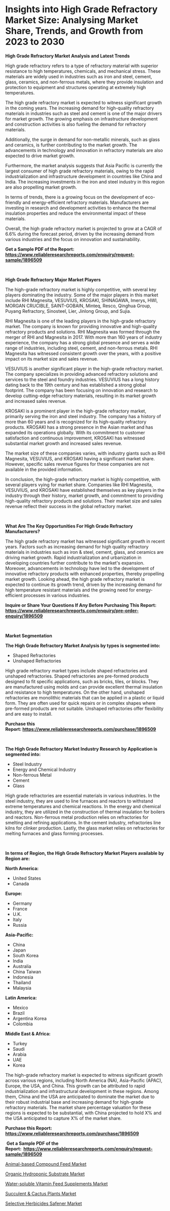 <p><h1>Insights into High Grade Refractory Market Size: Analysing Market Share, Trends, and Growth from 2023 to 2030</h1></p><p><strong>High Grade Refractory Market Analysis and Latest Trends</strong></p>
<p><p>High grade refractory refers to a type of refractory material with superior resistance to high temperatures, chemicals, and mechanical stress. These materials are widely used in industries such as iron and steel, cement, glass, ceramics, and non-ferrous metals, where they provide insulation and protection to equipment and structures operating at extremely high temperatures.</p><p>The high grade refractory market is expected to witness significant growth in the coming years. The increasing demand for high-quality refractory materials in industries such as steel and cement is one of the major drivers for market growth. The growing emphasis on infrastructure development and construction activities is also fueling the demand for refractory materials.</p><p>Additionally, the surge in demand for non-metallic minerals, such as glass and ceramics, is further contributing to the market growth. The advancements in technology and innovation in refractory materials are also expected to drive market growth.</p><p>Furthermore, the market analysis suggests that Asia Pacific is currently the largest consumer of high grade refractory materials, owing to the rapid industrialization and infrastructure development in countries like China and India. The increasing investments in the iron and steel industry in this region are also propelling market growth.</p><p>In terms of trends, there is a growing focus on the development of eco-friendly and energy-efficient refractory materials. Manufacturers are investing in research and development activities to enhance the thermal insulation properties and reduce the environmental impact of these materials.</p><p>Overall, the high grade refractory market is projected to grow at a CAGR of 6.6% during the forecast period, driven by the increasing demand from various industries and the focus on innovation and sustainability.</p></p>
<p><strong>Get a Sample PDF of the Report:&nbsp; <a href="https://www.reliableresearchreports.com/enquiry/request-sample/1896509">https://www.reliableresearchreports.com/enquiry/request-sample/1896509</a></strong></p>
<p>&nbsp;</p>
<p><strong>High Grade Refractory Major Market Players</strong></p>
<p><p>The high-grade refractory market is highly competitive, with several key players dominating the industry. Some of the major players in this market include RHI Magnesita, VESUVIUS, KROSAKI, SHINAGAWA, Imerys, HWI, MORGAN CRUCIBLE, SAINT-GOBAIN, Minteq, Resco, Qinghua Group, Puyang Refractory, Sinosteel, Lier, Jinlong Group, and Sujia.</p><p>RHI Magnesita is one of the leading players in the high-grade refractory market. The company is known for providing innovative and high-quality refractory products and solutions. RHI Magnesita was formed through the merger of RHI and Magnesita in 2017. With more than 160 years of industry experience, the company has a strong global presence and serves a wide range of industries, including steel, cement, and non-ferrous metals. RHI Magnesita has witnessed consistent growth over the years, with a positive impact on its market size and sales revenue.</p><p>VESUVIUS is another significant player in the high-grade refractory market. The company specializes in providing advanced refractory solutions and services to the steel and foundry industries. VESUVIUS has a long history dating back to the 19th century and has established a strong global footprint. The company has been focusing on innovation and research to develop cutting-edge refractory materials, resulting in its market growth and increased sales revenue.</p><p>KROSAKI is a prominent player in the high-grade refractory market, primarily serving the iron and steel industry. The company has a history of more than 60 years and is recognized for its high-quality refractory products. KROSAKI has a strong presence in the Asian market and has expanded its operations globally. With its commitment to customer satisfaction and continuous improvement, KROSAKI has witnessed substantial market growth and increased sales revenue.</p><p>The market size of these companies varies, with industry giants such as RHI Magnesita, VESUVIUS, and KROSAKI having a significant market share. However, specific sales revenue figures for these companies are not available in the provided information.</p><p>In conclusion, the high-grade refractory market is highly competitive, with several players vying for market share. Companies like RHI Magnesita, VESUVIUS, and KROSAKI have established themselves as key players in the industry through their history, market growth, and commitment to providing high-quality refractory products and solutions. Their market size and sales revenue reflect their success in the global refractory market.</p></p>
<p>&nbsp;</p>
<p><strong>What Are The Key Opportunities For High Grade Refractory Manufacturers?</strong></p>
<p><p>The high grade refractory market has witnessed significant growth in recent years. Factors such as increasing demand for high quality refractory materials in industries such as iron & steel, cement, glass, and ceramics are driving market growth. Rapid industrialization and urbanization in developing countries further contribute to the market's expansion. Moreover, advancements in technology have led to the development of innovative refractory products with enhanced properties, thereby propelling market growth. Looking ahead, the high grade refractory market is expected to continue its growth trend, driven by the increasing demand for high temperature resistant materials and the growing need for energy-efficient processes in various industries.</p></p>
<p><strong>Inquire or Share Your Questions If Any Before Purchasing This Report: <a href="https://www.reliableresearchreports.com/enquiry/pre-order-enquiry/1896509">https://www.reliableresearchreports.com/enquiry/pre-order-enquiry/1896509</a></strong></p>
<p>&nbsp;</p>
<p><strong>Market Segmentation</strong></p>
<p><strong>The High Grade Refractory Market Analysis by types is segmented into:</strong></p>
<p><ul><li>Shaped Refractories</li><li>Unshaped Refractories</li></ul></p>
<p><p>High grade refractory market types include shaped refractories and unshaped refractories. Shaped refractories are pre-formed products designed to fit specific applications, such as bricks, tiles, or blocks. They are manufactured using molds and can provide excellent thermal insulation and resistance to high temperatures. On the other hand, unshaped refractories are monolithic materials that can be applied in a plastic or liquid form. They are often used for quick repairs or in complex shapes where pre-formed products are not suitable. Unshaped refractories offer flexibility and are easy to install.</p></p>
<p><strong>Purchase this Report:&nbsp;<a href="https://www.reliableresearchreports.com/purchase/1896509">https://www.reliableresearchreports.com/purchase/1896509</a></strong></p>
<p>&nbsp;</p>
<p><strong>The High Grade Refractory Market Industry Research by Application is segmented into:</strong></p>
<p><ul><li>Steel Industry</li><li>Energy and Chemical Industry</li><li>Non-ferrous Metal</li><li>Cement</li><li>Glass</li></ul></p>
<p><p>High grade refractories are essential materials in various industries. In the steel industry, they are used to line furnaces and reactors to withstand extreme temperatures and chemical reactions. In the energy and chemical industry, they are utilized in the construction of thermal insulation for boilers and reactors. Non-ferrous metal production relies on refractories for smelting and refining applications. In the cement industry, refractories line kilns for clinker production. Lastly, the glass market relies on refractories for melting furnaces and glass forming processes.</p></p>
<p>&nbsp;</p>
<p><strong>In terms of Region, the High Grade Refractory Market Players available by Region are:</strong></p>
<p>
    <p> <strong> North America: </strong>
        <ul>
            <li>United States</li>
            <li>Canada</li>
        </ul>
        </p> 
    <p> <strong> Europe: </strong>
        <ul>
            <li>Germany</li>
            <li>France</li>
            <li>U.K.</li>
            <li>Italy</li>
            <li>Russia</li>
        </ul>
        </p> 
    <p> <strong> Asia-Pacific: </strong>
        <ul>
            <li>China</li>
            <li>Japan</li>
            <li>South Korea</li>
            <li>India</li>
            <li>Australia</li>
            <li>China Taiwan</li>
            <li>Indonesia</li>
            <li>Thailand</li>
            <li>Malaysia</li>
        </ul>
        </p> 
    <p> <strong> Latin America: </strong>
        <ul>
            <li>Mexico</li>
            <li>Brazil</li>
            <li>Argentina Korea</li>
            <li>Colombia</li>
        </ul>
        </p> 
    <p> <strong> Middle East & Africa: </strong>
        <ul>
            <li>Turkey</li>
            <li>Saudi</li>
            <li>Arabia</li>
            <li>UAE</li>
            <li>Korea</li>
        </ul>
    </p>
    </p>
<p><p>The high-grade refractory market is expected to witness significant growth across various regions, including North America (NA), Asia-Pacific (APAC), Europe, the USA, and China. This growth can be attributed to rapid industrialization and infrastructural development in these regions. Among them, China and the USA are anticipated to dominate the market due to their robust industrial base and increasing demand for high-grade refractory materials. The market share percentage valuation for these regions is expected to be substantial, with China projected to hold X% and the USA anticipated to capture X% of the market share.</p></p>
<p><strong>Purchase this Report: <a href="https://www.reliableresearchreports.com/purchase/1896509">https://www.reliableresearchreports.com/purchase/1896509</a></strong></p>
<p>&nbsp;<strong>Get a Sample PDF of the Report:&nbsp;&nbsp;<a href="https://www.reliableresearchreports.com/enquiry/request-sample/1896509">https://www.reliableresearchreports.com/enquiry/request-sample/1896509</a></strong></p>
<p><strong></strong></p>
<p><p><a href="https://medium.com/@fosterfahey1016/animal-based-compound-feed-market-competitive-analysis-market-trends-and-forecast-to-2030-a75fcbf443c2">Animal-based Compound Feed Market</a></p><p><a href="https://medium.com/@cierrahayes645/organic-hydroponic-substrate-market-size-cagr-trends-2024-2030-7f7caa35b5c6">Organic Hydroponic Substrate Market</a></p><p><a href="https://medium.com/@jerrodhilll68/analyzing-water-soluble-vitamin-feed-supplements-market-global-industry-perspective-and-forecast-0fb56b548d34">Water-soluble Vitamin Feed Supplements Market</a></p><p><a href="https://medium.com/@boydsmitham726/succulent-amp-cactus-plants-market-size-market-outlook-and-market-forecast-2023-to-2030-2861b925f5b1">Succulent & Cactus Plants Market</a></p><p><a href="https://medium.com/@joanacasper19/selective-herbicides-safener-market-trends-and-market-analysis-forecasted-for-period-2023-2030-0bc6e64d5a73">Selective Herbicides Safener Market</a></p></p>